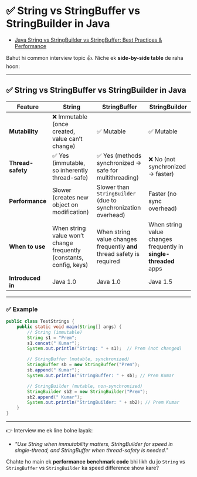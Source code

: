 # ✅ String vs StringBuffer vs StringBuilder in Java


- [Java String vs StringBuilder vs StringBuffer: Best Practices & Performance](https://www.youtube.com/watch?v=HvpUTLSt5XM)

Bahut hi common interview topic 👍.
Niche ek **side-by-side table** de raha hoon:

---

## ✅ String vs StringBuffer vs StringBuilder in Java

| Feature           | **String**                                                          | **StringBuffer**                                                       | **StringBuilder**                                                |
| ----------------- | ------------------------------------------------------------------- | ---------------------------------------------------------------------- | ---------------------------------------------------------------- |
| **Mutability**    | ❌ Immutable (once created, value can’t change)                      | ✅ Mutable                                                              | ✅ Mutable                                                        |
| **Thread-safety** | ✅ Yes (immutable, so inherently thread-safe)                        | ✅ Yes (methods synchronized → safe for multithreading)                 | ❌ No (not synchronized → faster)                                 |
| **Performance**   | Slower (creates new object on modification)                         | Slower than `StringBuilder` (due to synchronization overhead)          | Faster (no sync overhead)                                        |
| **When to use**   | When string value won’t change frequently (constants, config, keys) | When string value changes frequently **and** thread safety is required | When string value changes frequently in **single-threaded** apps |
| **Introduced in** | Java 1.0                                                            | Java 1.0                                                               | Java 1.5                                                         |

---

### ✅ Example

```java
public class TestStrings {
    public static void main(String[] args) {
        // String (immutable)
        String s1 = "Prem";
        s1.concat(" Kumar");
        System.out.println("String: " + s1);  // Prem (not changed)

        // StringBuffer (mutable, synchronized)
        StringBuffer sb = new StringBuffer("Prem");
        sb.append(" Kumar");
        System.out.println("StringBuffer: " + sb); // Prem Kumar

        // StringBuilder (mutable, non-synchronized)
        StringBuilder sb2 = new StringBuilder("Prem");
        sb2.append(" Kumar");
        System.out.println("StringBuilder: " + sb2); // Prem Kumar
    }
}
```

---

👉 Interview me ek line bolne layak:

* *"Use String when immutability matters, StringBuilder for speed in single-thread, and StringBuffer when thread-safety is needed."*

Chahte ho main ek **performance benchmark code** bhi likh du jo `String` vs `StringBuffer` vs `StringBuilder` ka speed difference show kare?
